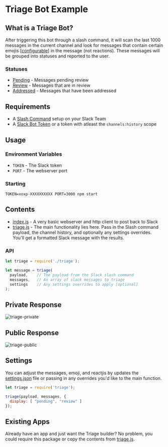 # Triage Bot Example

## What is a Triage Bot?
After triggering this bot through a slash command, it will scan the last 1000 messages in the current channel and look for messages that contain certain emojis [[configurable](settings.json#L10)] in the message (not reactions). These messages will be grouped into statuses and reported to the user.

### Statuses
* [Pending](settings.json#L10) - Messages pending review
* [Review](settings.json#L17) - Messages that are in review
* [Addressed](settings.json#L20) - Messages that have been addressed

## Requirements
* A [Slash Command](https://my.slack.com/services/new/slash-commands) setup on your Slack Team
* A [Slack Bot Token](https://my.slack.com/services/new/bot) or a token with atleast the `channels:history` scope

## Usage

### Environment Variables
* `TOKEN` - The Slack token
* `PORT` - The webserver port

### Starting
```shell
TOKEN=xoxp-XXXXXXXXXX PORT=3000 npm start
```

## Contents
* [index.js](index.js) - A very basic webserver and http client to post back to Slack
* [triage.js](triage.js) - The main functionality lies here. Pass in the Slash command payload, the channel history, and optionally any settings overrides. You'll get a formatted Slack message with the results.

### API
```js
let triage = require('./triage');

let message = triage(
  payload,    // The payload from the Slack slash command
  messages,   // An array of slack messages to triage
  settings    // Any settings overrides to apply [optional]
);
```


## Private Response
![triage-private](https://cloud.githubusercontent.com/assets/35968/20042579/5dfe2390-a431-11e6-8ff6-ed8158329328.png)

## Public Response
![triage-public](https://cloud.githubusercontent.com/assets/35968/20042580/5e01c3ba-a431-11e6-8db3-6e0f7021d979.png)

## Settings
You can adjust the messages, emoji, and reactjis by updates the [settings.json](settings.json) file or passing in any overrides you'd like to the main function.

```js
let triage = require('triage');

triage(payload, messages, {
  display: [ "pending", "review" ]
});
```

## Existing Apps
Already have an app and just want the Triage builder? No problem, you could require this package or copy the contents from [triage.js](triage.js).
